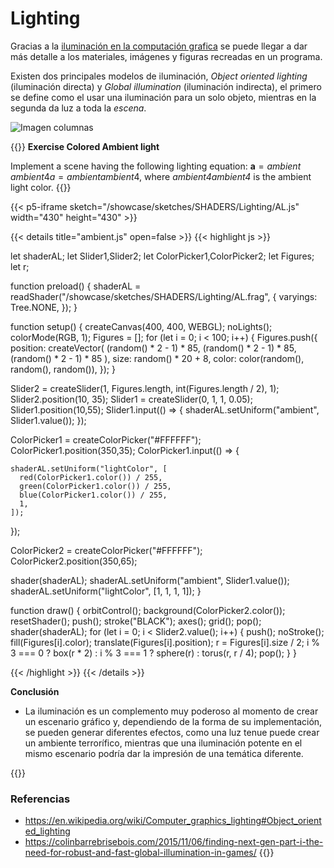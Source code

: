 # **Lighting**

Gracias a la [iluminación en la computación grafica](https://en.wikipedia.org/wiki/Computer_graphics_lighting) se puede llegar a dar más detalle a los materiales, imágenes y figuras recreadas en un programa.

Existen dos principales modelos de iluminación, _Object oriented lighting_ (iluminación directa) y _Global illumination_ (iluminación indirecta), el primero se define como el usar una iluminación para un solo objeto, mientras en la segunda da luz a toda la _escena_.

![Imagen columnas](https://imgur.com/YHWZPJt.png)

{{<hint info>}}
**Exercise Colored Ambient light**

Implement a scene having the following lighting equation: $\mathbf{a} = ambient \, ambient4a=ambientambient4$, where _ambient4ambient4_ is the ambient light color.
{{</hint>}}


{{< p5-iframe sketch="/showcase/sketches/SHADERS/Lighting/AL.js" width="430" height="430" >}}

{{< details title="ambient.js" open=false >}}
{{< highlight js >}}

let shaderAL;
let Slider1,Slider2;
let ColorPicker1,ColorPicker2;
let Figures;
let r;

function preload() {
  shaderAL = readShader("/showcase/sketches/SHADERS/Lighting/AL.frag", {
    varyings: Tree.NONE,
  });
}

function setup() {
  createCanvas(400, 400, WEBGL);
  noLights();
  colorMode(RGB, 1);
  Figures = [];
  for (let i = 0; i < 100; i++) {
    Figures.push({
      position: createVector(
        (random() * 2 - 1) * 85,
        (random() * 2 - 1) * 85,
        (random() * 2 - 1) * 85
      ),
      size: random() * 20 + 8,
      color: color(random(), random(), random()),
    });
  }

  Slider2 = createSlider(1, Figures.length, int(Figures.length / 2), 1);
  Slider2.position(10, 35);
  Slider1 = createSlider(0, 1, 1, 0.05);
  Slider1.position(10,55);
  Slider1.input(() => {
    shaderAL.setUniform("ambient", Slider1.value());
  });

  ColorPicker1 = createColorPicker("#FFFFFF");
  ColorPicker1.position(350,35);
  ColorPicker1.input(() => {
 
    shaderAL.setUniform("lightColor", [
      red(ColorPicker1.color()) / 255,
      green(ColorPicker1.color()) / 255,
      blue(ColorPicker1.color()) / 255,
      1,
    ]);
  });

  ColorPicker2 = createColorPicker("#FFFFFF");
  ColorPicker2.position(350,65);

  shader(shaderAL);
  shaderAL.setUniform("ambient", Slider1.value());
  shaderAL.setUniform("lightColor", [1, 1, 1, 1]);
}

function draw() {
  orbitControl();
  background(ColorPicker2.color());
  resetShader();
  push();
  stroke("BLACK");
  axes();
  grid();
  pop();
  shader(shaderAL);
  for (let i = 0; i < Slider2.value(); i++) {
    push();
    noStroke();
    fill(Figures[i].color);
    translate(Figures[i].position);
    r = Figures[i].size / 2;
    i % 3 === 0
      ? box(r * 2)
      : i % 3 === 1
      ? sphere(r)
      : torus(r, r / 4);
    pop();
  }
}

{{< /highlight >}}
{{< /details >}}


**Conclusión**

- La iluminación es un complemento muy poderoso al momento de crear un escenario gráfico y, dependiendo de la forma de su implementación, se pueden generar diferentes efectos, como una luz tenue puede crear un ambiente terrorífico, mientras que una iluminación potente en el mismo escenario podría dar la impresión de una temática diferente.

{{<hint warning>}}
### **Referencias**
- https://en.wikipedia.org/wiki/Computer_graphics_lighting#Object_oriented_lighting
- https://colinbarrebrisebois.com/2015/11/06/finding-next-gen-part-i-the-need-for-robust-and-fast-global-illumination-in-games/
{{</hint>}}
